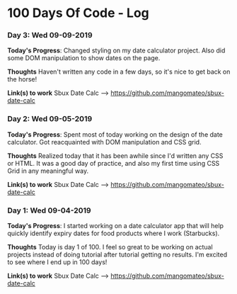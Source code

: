 # 100 Days Of Code - Log

### Day 3: Wed 09-09-2019

**Today's Progress**: Changed styling on my date calculator project. Also did some DOM manipulation to show dates on the page. 

**Thoughts** Haven't written any code in a few days, so it's nice to get back on the horse! 

**Link(s) to work**
Sbux Date Calc --> https://github.com/mangomateo/sbux-date-calc



### Day 2: Wed 09-05-2019

**Today's Progress**: Spent most of today working on the design of the date calculator. Got reacquainted with DOM manipulation and CSS grid.  

**Thoughts** Realized today that it has been awhile since I'd written any CSS or HTML. It was a good day of practice, and also my first time using CSS Grid in any meaningful way. 

**Link(s) to work**
Sbux Date Calc --> https://github.com/mangomateo/sbux-date-calc



### Day 1: Wed 09-04-2019

**Today's Progress**: I started working on a date calculator app that will help quickly identify expiry dates for food products where I work (Starbucks).

**Thoughts** Today is day 1 of 100. I feel so great to be working on actual projects instead of doing tutorial after tutorial getting no results. I'm excited to see where I end up in 100 days!

**Link(s) to work**
Sbux Date Calc --> https://github.com/mangomateo/sbux-date-calc

